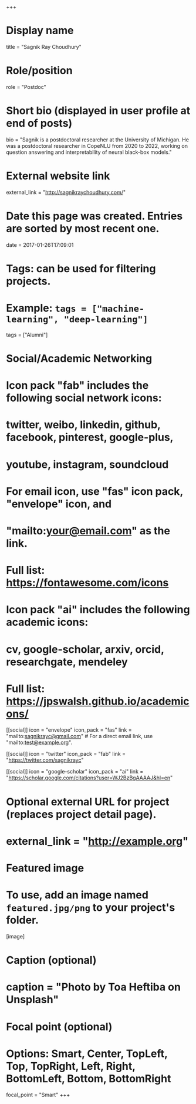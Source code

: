 +++
# Display name
title = "Sagnik Ray Choudhury"

# Role/position
role = "Postdoc"

# Short bio (displayed in user profile at end of posts)
bio = "Sagnik is a postdoctoral researcher at the University of Michigan. He was a postdoctoral researcher in CopeNLU from 2020 to 2022, working on question answering and interpretability of neural black-box models."

# External website link
external_link = "http://sagnikraychoudhury.com/"

# Date this page was created. Entries are sorted by most recent one.
date = 2017-01-26T17:09:01

# Tags: can be used for filtering projects.
# Example: `tags = ["machine-learning", "deep-learning"]`
tags = ["Alumni"]

# Social/Academic Networking
#
# Icon pack "fab" includes the following social network icons:
#
#   twitter, weibo, linkedin, github, facebook, pinterest, google-plus,
#   youtube, instagram, soundcloud
#
#   For email icon, use "fas" icon pack, "envelope" icon, and
#   "mailto:your@email.com" as the link.
#
#   Full list: https://fontawesome.com/icons
#
# Icon pack "ai" includes the following academic icons:
#
#   cv, google-scholar, arxiv, orcid, researchgate, mendeley
#
#   Full list: https://jpswalsh.github.io/academicons/

[[social]]
icon = "envelope"
icon_pack = "fas"
link = "mailto:sagnikrayc@gmail.com"  # For a direct email link, use "mailto:test@example.org".

[[social]]
icon = "twitter"
icon_pack = "fab"
link = "https://twitter.com/sagnikrayc"

[[social]]
icon = "google-scholar"
icon_pack = "ai"
link = "https://scholar.google.com/citations?user=WJ2BzBgAAAAJ&hl=en"


# Optional external URL for project (replaces project detail page).
# external_link = "http://example.org"

# Featured image
# To use, add an image named `featured.jpg/png` to your project's folder. 
[image]
  # Caption (optional)
  # caption = "Photo by Toa Heftiba on Unsplash"

  # Focal point (optional)
  # Options: Smart, Center, TopLeft, Top, TopRight, Left, Right, BottomLeft, Bottom, BottomRight
  focal_point = "Smart"
+++
